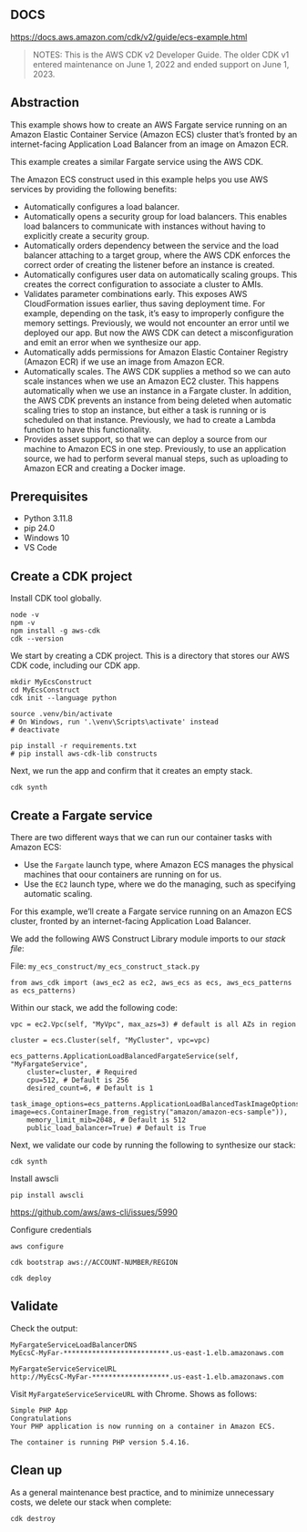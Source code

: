 ## DOCS

https://docs.aws.amazon.com/cdk/v2/guide/ecs-example.html

>NOTES: 
>This is the AWS CDK v2 Developer Guide. The older CDK v1 entered maintenance on June 1, 2022 and ended support on June 1, 2023.

## Abstraction
This example shows how to create an AWS Fargate service running on an Amazon Elastic Container Service (Amazon ECS) cluster that’s fronted by an internet-facing Application Load Balancer from an image on Amazon ECR.

This example creates a similar Fargate service using the AWS CDK.

The Amazon ECS construct used in this example helps you use AWS services by providing the following benefits:
- Automatically configures a load balancer.
- Automatically opens a security group for load balancers. This enables load balancers to communicate with instances without having to explicitly create a security group.
- Automatically orders dependency between the service and the load balancer attaching to a target group, where the AWS CDK enforces the correct order of creating the listener before an instance is created.
- Automatically configures user data on automatically scaling groups. This creates the correct configuration to associate a cluster to AMIs.
- Validates parameter combinations early. This exposes AWS CloudFormation issues earlier, thus saving deployment time. For example, depending on the task, it’s easy to improperly configure the memory settings. Previously, we would not encounter an error until we deployed our app. But now the AWS CDK can detect a misconfiguration and emit an error when we synthesize our app.
- Automatically adds permissions for Amazon Elastic Container Registry (Amazon ECR) if we use an image from Amazon ECR.
- Automatically scales. The AWS CDK supplies a method so we can auto scale instances when we use an Amazon EC2 cluster. This happens automatically when we use an instance in a Fargate cluster. In addition, the AWS CDK prevents an instance from being deleted when automatic scaling tries to stop an instance, but either a task is running or is scheduled on that instance. Previously, we had to create a Lambda function to have this functionality.
- Provides asset support, so that we can deploy a source from our machine to Amazon ECS in one step. Previously, to use an application source, we had to perform several manual steps, such as uploading to Amazon ECR and creating a Docker image.

## Prerequisites

- Python 3.11.8
- pip 24.0
- Windows 10
- VS Code
## Create a CDK project

Install CDK tool globally.
```shell
node -v
npm -v
npm install -g aws-cdk
cdk --version
```

We start by creating a CDK project. This is a directory that stores our AWS CDK code, including our CDK app.
```shell
mkdir MyEcsConstruct 
cd MyEcsConstruct 
cdk init --language python 

source .venv/bin/activate 
# On Windows, run '.\venv\Scripts\activate' instead 
# deactivate

pip install -r requirements.txt 
# pip install aws-cdk-lib constructs
```

Next, we run the app and confirm that it creates an empty stack.
```shell
cdk synth
```

## Create a Fargate service

There are two different ways that we can run our container tasks with Amazon ECS:
- Use the `Fargate` launch type, where Amazon ECS manages the physical machines that oour containers are running on for us.
- Use the `EC2` launch type, where we do the managing, such as specifying automatic scaling.

For this example, we’ll create a Fargate service running on an Amazon ECS cluster, fronted by an internet-facing Application Load Balancer.

We add the following AWS Construct Library module imports to our _stack file_:

File: `my_ecs_construct/my_ecs_construct_stack.py`
```
from aws_cdk import (aws_ec2 as ec2, aws_ecs as ecs, aws_ecs_patterns as ecs_patterns)
```

Within our stack, we add the following code:
```
vpc = ec2.Vpc(self, "MyVpc", max_azs=3) # default is all AZs in region 

cluster = ecs.Cluster(self, "MyCluster", vpc=vpc) 

ecs_patterns.ApplicationLoadBalancedFargateService(self, "MyFargateService",
    cluster=cluster, # Required 
    cpu=512, # Default is 256 
    desired_count=6, # Default is 1
    task_image_options=ecs_patterns.ApplicationLoadBalancedTaskImageOptions( image=ecs.ContainerImage.from_registry("amazon/amazon-ecs-sample")), 
    memory_limit_mib=2048, # Default is 512 
    public_load_balancer=True) # Default is True
```

Next, we validate our code by running the following to synthesize our stack:
```
cdk synth
```

Install awscli
```shell
pip install awscli
```
https://github.com/aws/aws-cli/issues/5990

Configure credentials
```shell
aws configure
```

```shell
cdk bootstrap aws://ACCOUNT-NUMBER/REGION
```

```shell
cdk deploy
```

## Validate

Check the output:
```
MyFargateServiceLoadBalancerDNS
MyEcsC-MyFar-**************************.us-east-1.elb.amazonaws.com
```

```
MyFargateServiceServiceURL
http://MyEcsC-MyFar-*******************.us-east-1.elb.amazonaws.com
```

Visit `MyFargateServiceServiceURL` with Chrome. Shows as follows:
```
Simple PHP App
Congratulations
Your PHP application is now running on a container in Amazon ECS.

The container is running PHP version 5.4.16.
```

## Clean up

As a general maintenance best practice, and to minimize unnecessary costs, we delete our stack when complete:
```
cdk destroy
```
